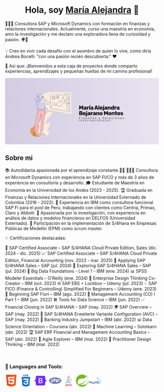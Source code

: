 <div>
<h1 align="center">Hola, soy <a href="https://www.linkedin.com/in/alejandra-bejarano-sap/">María Alejandra</a> 👋</h1>
 <p> 👩🏻‍💻 Consultora SAP y Microsoft Dynamics con formación en finanzas y relaciones internacionales. Actualmente, curso una maestría en economía, amo la investigación y me declaro una exploradora llena de curiosidad y pasión. 🌍💼

💡 Creo en vivir cada desafío con el asombro de quien lo vive, como diría Andrea Bocelli: "con una pasión recién descubierta." ❤️

🚀 Así que: ¡Bienvenidos a esta caja de proyectos donde comparto experiencias, aprendizajes y pequeñas huellas de mi camino profesional!</p>
</div>
<img src="/GITHUB.png">

## Sobre mi

📚 Autodidacta apasionada por el aprendizaje constante 🚀🪷
👩🏻‍💻 Consultora en Microsoft Dynamics con experiencia en SAP FI/CO y más de 3 años de experiencia en consultoría y desarrollo.
🎓 Estudiante de Maestría en Economía en la Universidad de los Andes (2023 - 2025).
🏆 Graduada en Finanzas y Relaciones Internacionales en la Universidad Externado de Colombia (2016 - 2022).
💼 Experiencia en IBM como consultora funcional SAP FI para el pool de Perú, trabajando con clientes como Centria, Primax, Claro y Abbott.
🔬 Apasionada por la investigación, con experiencia en análisis de datos y modelos financieros en DELFOS (Universidad Externado).
🚀 Participación en la implementación de S/4Hana en Empresas Públicas de Medellín (EPM) como scrum master.

✨ Certificaciones destacadas:

🎯 SAP Certified Associate – SAP S/4HANA Cloud Private Edition, Sales (dic. 2024 - dic. 2025)
📈 SAP Certified Associate – SAP S/4HANA Cloud Private Edition, Financial Accounting (nov. 2023 - mar. 2025)
🏅 Applying SAP S/4HANA Sales – SAP (jul. 2024)
🚀 Exploring SAP S/4HANA Sales – SAP (jul. 2024)
🧠 Big Data Foundations - Level 1 – IBM (ene. 2024)
📊 SPSS Modeler Essentials – O'Reilly (ene. 2024)
🎯 Enterprise Design Thinking Co-Creator – IBM (oct. 2023)
🌐 SAP EBS + Lockbox – Udemy (jul. 2023)
💡 SAP FICO (Finance & Controlling) Simplified For Beginners – Udemy (ene. 2023)
🔎 Beginning SAP Fiori – IBM (ago. 2022)
📘 Management Accounting (CO) I Part 1 – IBM (jun. 2022)
🛠️ Tools for Data Science – IBM (jun. 2022)
✅ Financial Closing in SAP S/4HANA – SAP (may. 2022)
🌍 SAP Overview – SAP (may. 2022)
🔧 SAP S/4HANA Erweiterte Variante Configuration (AVC) – SAP (may. 2022)
💼 Banking Industry Jumpstart – IBM (abr. 2022)
📊 Data Science Orientation – Coursera (abr. 2022)
🧠 Machine Learning – Sololearn (abr. 2022)
🏆 SAP ERP Financial and Management Accounting Basics – SAP (abr. 2022)
🚀 Agile Explorer – IBM (mar. 2022)
🌟 Practitioner Design Thinking – IBM (mar. 2022)


<br>

<div align="left">
    <h3>🔨 Languages and Tools:</h3>
    <div>
        <img src="https://github.com/devicons/devicon/blob/master/icons/html5/html5-original.svg" title="HTML5" alt="HTML" width="40" height="40"/>&nbsp;
        <img src="https://github.com/devicons/devicon/blob/master/icons/css3/css3-plain-wordmark.svg"  title="CSS3" alt="CSS" width="40" height="40"/>&nbsp;
        <img src="https://github.com/devicons/devicon/blob/master/icons/bootstrap/bootstrap-plain.svg" title="Bootstrap" alt="Bootstrap" width="40" height="40"/>&nbsp;
        <img src="https://github.com/devicons/devicon/blob/master/icons/php/php-plain.svg" title="PHP" **alt="Git" width="40" height="40"/>
        <img src="https://github.com/devicons/devicon/blob/master/icons/java/java-original-wordmark.svg" title="java" **alt="Git" width="40" height="40"/>
        <img src="https://github.com/devicons/devicon/blob/master/icons/spring/spring-original.svg" title="Spring boot" **alt="Git" width="40" height="40"/>
        <img src="https://github.com/devicons/devicon/blob/master/icons/mysql/mysql-plain-wordmark.svg" title="DB" **alt="Git" width="40" height="40"/>
     
</div>
